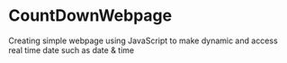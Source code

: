 # CountDownWebpage
Creating simple webpage using JavaScript to make dynamic and access real time date such as date &amp; time
